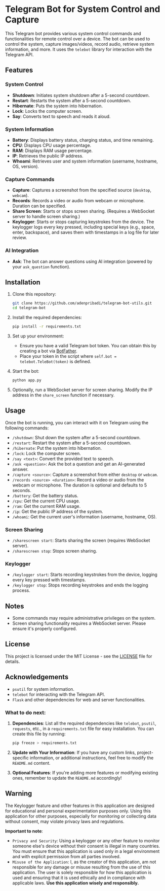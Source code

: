 # Telegram Bot for System Control and Capture

This Telegram bot provides various system control commands and functionalities for remote control over a device. The bot can be used to control the system, capture images/videos, record audio, retrieve system information, and more. It uses the `telebot` library for interaction with the Telegram API.

## Features

### System Control
- **Shutdown**: Initiates system shutdown after a 5-second countdown.
- **Restart**: Restarts the system after a 5-second countdown.
- **Hibernate**: Puts the system into hibernation.
- **Lock**: Locks the computer screen.
- **Say**: Converts text to speech and reads it aloud.

### System Information
- **Battery**: Displays battery status, charging status, and time remaining.
- **CPU**: Displays CPU usage percentage.
- **RAM**: Displays RAM usage percentage.
- **IP**: Retrieves the public IP address.
- **Whoami**: Retrieves user and system information (username, hostname, OS, version).

### Capture Commands
- **Capture**: Captures a screenshot from the specified source (`desktop`, `webcam`).
- **Records**: Records a video or audio from webcam or microphone. Duration can be specified.
- **Share Screen**: Starts or stops screen sharing. (Requires a WebSocket server to handle screen sharing.)
- **Keylogger**: Starts or stops capturing keystrokes from the device. The keylogger logs every key pressed, including special keys (e.g., space, enter, backspace), and saves them with timestamps in a log file for later review.

### AI Integration
- **Ask**: The bot can answer questions using AI integration (powered by your `ask_question` function).

## Installation

1. Clone this repository:
   ```bash
   git clone https://github.com/adenpribadi/telegram-bot-utils.git
   cd telegram-bot
   ```

2. Install the required dependencies:
   ```bash
   pip install -r requirements.txt
   ```

3. Set up your environment:
   - Ensure you have a valid Telegram bot token. You can obtain this by creating a bot via [BotFather](https://core.telegram.org/bots#botfather).
   - Place your token in the script where `self.bot = telebot.TeleBot(token)` is defined.

4. Start the bot:
   ```bash
   python app.py
   ```

5. Optionally, run a WebSocket server for screen sharing. Modify the IP address in the `share_screen` function if necessary.

## Usage

Once the bot is running, you can interact with it on Telegram using the following commands:

- `/shutdown`: Shut down the system after a 5-second countdown.
- `/restart`: Restart the system after a 5-second countdown.
- `/hibernate`: Put the system into hibernation.
- `/lock`: Lock the computer screen.
- `/say <text>`: Convert the provided text to speech.
- `/ask <question>`: Ask the bot a question and get an AI-generated answer.
- `/capture <source>`: Capture a screenshot from either `desktop` or `webcam`.
- `/records <source> <duration>`: Record a video or audio from the webcam or microphone. The duration is optional and defaults to 5 seconds.
- `/battery`: Get the battery status.
- `/cpu`: Get the current CPU usage.
- `/ram`: Get the current RAM usage.
- `/ip`: Get the public IP address of the system.
- `/whoami`: Get the current user's information (username, hostname, OS).

### Screen Sharing
- `/sharescreen start`: Starts sharing the screen (requires WebSocket server).
- `/sharescreen stop`: Stops screen sharing.

### Keylogger
- `/keylogger start`: Starts recording keystrokes from the device, logging every key pressed with timestamps.
- `/keylogger stop`: Stops recording keystrokes and ends the logging process.

## Notes
- Some commands may require administrative privileges on the system.
- Screen sharing functionality requires a WebSocket server. Please ensure it's properly configured.

## License

This project is licensed under the MIT License - see the [LICENSE](LICENSE) file for details.

## Acknowledgements

- `psutil` for system information.
- `telebot` for interacting with the Telegram API.
- `Flask` and other dependencies for web and server functionalities.


### What to do next:
1. **Dependencies**: List all the required dependencies like `telebot`, `psutil`, `requests`, etc., in a `requirements.txt` file for easy installation. You can create this file by running:
   ```bash
   pip freeze > requirements.txt
   ```

2. **Update with Your Information**: If you have any custom links, project-specific information, or additional instructions, feel free to modify the `README.md` content.

3. **Optional Features**: If you're adding more features or modifying existing ones, remember to update the `README.md` accordingly!


## Warning
The Keylogger feature and other features in this application are designed for educational and personal experimentation purposes only. Using this application for other purposes, especially for monitoring or collecting data without consent, may violate privacy laws and regulations.

**Important to note**:

- `Privacy and Security`: Using a keylogger or any other feature to monitor someone else's device without their consent is illegal in many countries. You must ensure that this application is used only in a legal environment and with explicit permission from all parties involved.
- `Misuse of the Application`: I, as the creator of this application, am not responsible for any damage or misuse resulting from the use of this application. The user is solely responsible for how this application is used and ensuring that it is used ethically and in compliance with applicable laws.
**Use this application wisely and responsibly.**
